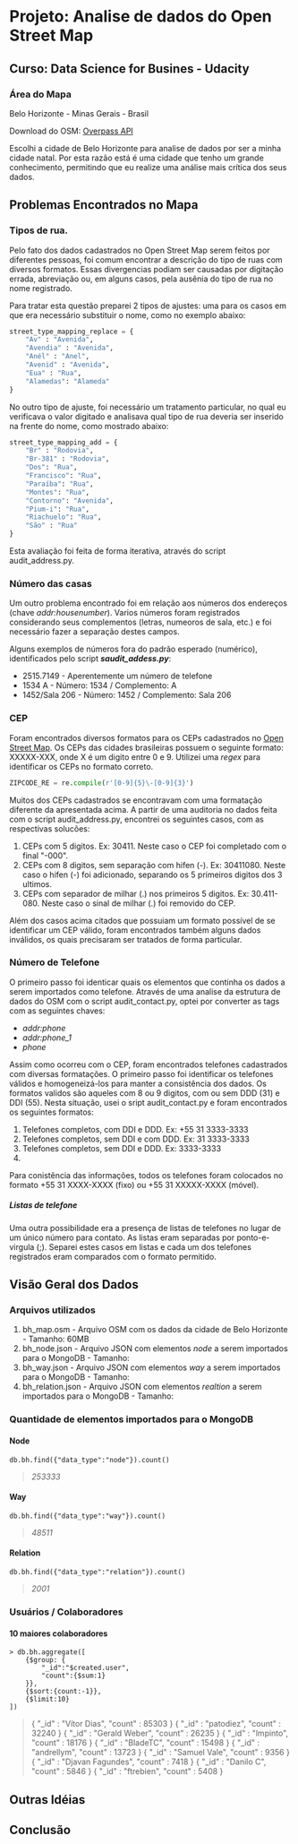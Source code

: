 # Projeto: Analise de dados do Open Street Map 
## Curso: Data Science for Busines - Udacity

### Área do Mapa

Belo Horizonte - Minas Gerais - Brasil

Download do OSM: [Overpass API](http://overpass-api.de/api/map?bbox=-44.0758,-20.0282,-43.8258,-19.7493)

Escolhi a cidade de Belo Horizonte para analise de dados por ser a minha cidade natal. Por esta razão está é uma cidade que tenho um grande conhecimento, permitindo que eu realize uma análise mais crítica dos seus dados.

## Problemas Encontrados no Mapa

### Tipos de rua.

Pelo fato dos dados cadastrados no Open Street Map serem feitos por diferentes pessoas, foi comum encontrar a descrição do tipo de ruas com diversos formatos. Essas divergencias podiam ser causadas por digitação errada, abreviação ou, em alguns casos, pela ausênia do tipo de rua no nome registrado. 

Para tratar esta questão preparei 2 tipos de ajustes: uma para os casos em que era necessário substituir o nome, como  no exemplo abaixo:

```python
street_type_mapping_replace = {
    "Av" : "Avenida",
    "Avendia" : "Avenida",
    "Anél" : "Anel",
    "Avenid" : "Avenida",
    "Eua" : "Rua",
    "Alamedas": "Alameda"
}
```
No outro tipo de ajuste, foi necessário um tratamento particular, no qual eu verificava o valor digitado e analisava qual tipo de rua deveria ser inserido na frente do nome, como mostrado abaixo:

```python
street_type_mapping_add = {
    "Br" : "Rodovia",
    "Br-381" : "Rodovia",
    "Dos": "Rua",
    "Francisco": "Rua",
    "Paraíba": "Rua",
    "Montes": "Rua",
    "Contorno": "Avenida",
    "Pium-i": "Rua",
    "Riachuelo": "Rua",
    "São" : "Rua"
}
```

Esta avaliação foi feita de forma iterativa, através do script audit_address.py.

### Número das casas

Um outro problema encontrado foi em relação aos números dos endereços (chave *addr:housenumber*). Varios números foram registrados considerando seus complementos (letras, numeoros de sala, etc.) e foi necessário fazer a separação destes campos.

Alguns exemplos de números fora do padrão esperado (numérico), identificados pelo script **_saudit_addess.py_**:

- 2515.7149 - Aperentemente um número de telefone
- 1534 A - Número: 1534 / Complemento: A
- 1452/Sala 206 - Número: 1452 / Complemento: Sala 206



### CEP

Foram encontrados diversos formatos para os CEPs cadastrados no [Open Street Map](https://www.openstreetmap.org/#map=11/-19.8839/-43.9570). Os CEPs das cidades brasileiras possuem o seguinte formato: XXXXX-XXX, onde X é um digito entre 0 e 9. Utilizei uma *regex* para identificar os CEPs no formato correto. 

```python
ZIPCODE_RE = re.compile(r'[0-9]{5}\-[0-9]{3}')
```

Muitos dos CEPs cadastrados se encontravam com uma formatação diferente da apresentada acima. A partir de uma auditoria no dados feita com o script audit_address.py, encontrei os seguintes casos, com as respectivas solucões:

1. CEPs com 5 digitos. Ex: 30411. Neste caso o CEP foi completado com o final "-000".
2. CEPs com 8 digitos, sem separação com hifen (-). Ex: 30411080. Neste caso o hifen (-) foi adicionado, separando os 5 primeiros digitos dos 3 ultimos.
3. CEPs com separador de milhar (.) nos primeiros 5 digitos. Ex: 30.411-080. Neste caso o sinal de milhar (.) foi removido do CEP.

Além dos casos acima citados que possuiam um formato possível de se identificar um CEP válido, foram encontrados também alguns dados inválidos, os quais precisaram ser tratados de forma particular. 

### Número de Telefone

O primeiro passo foi identicar quais os elementos que continha os dados a serem importados como telefone. Através de uma analise da estrutura de dados do OSM com o script audit_contact.py, optei por converter as tags com as seguintes chaves:

- *addr:phone*
- *addr:phone_1*
- *phone* 

Assim como ocorreu com o CEP, foram encontrados telefones cadastrados com diversas formatações. O primeiro passo foi identificar os telefones válidos e homogeneizá-los para manter a consistência dos dados. Os formatos validos são aqueles com 8 ou 9 digitos, com ou sem DDD (31) e DDI (55). Nesta situação, usei o sript audit_contact.py e foram encontrados os seguintes formatos:

1. Telefones completos, com DDI e DDD. Ex: +55 31 3333-3333
2. Telefones completos, sem DDI e com DDD. Ex: 31 3333-3333
3. Telefones completos, sem DDI e DDD. Ex: 3333-3333
4. 

Para conistência das informações, todos os telefones foram colocados no formato +55 31 XXXX-XXXX (fixo) ou +55 31 XXXXX-XXXX (móvel).

##### *Listas de telefone*

Uma outra possibilidade era a presença de listas de telefones no lugar de um único número para contato. As listas eram separadas por ponto-e-virgula (;). Separei estes casos em listas e cada um dos telefones registrados eram comparados com o formato permitido.

## Visão Geral dos Dados

### Arquivos utilizados

1. bh_map.osm - Arquivo OSM com os dados da cidade de Belo Horizonte - Tamanho: 60MB
2. bh_node.json - Arquivo JSON com elementos *node* a serem importados para o MongoDB - Tamanho: 
3. bh_way.json - Arquivo JSON com elementos *way* a serem importados para o MongoDB - Tamanho: 
4. bh_relation.json - Arquivo JSON com elementos *realtion* a serem importados para o MongoDB - Tamanho: 

### Quantidade de elementos importados para o MongoDB

#### Node

```mongodb
db.bh.find({"data_type":"node"}).count()
```
> *253333*

#### Way

```mongodb
db.bh.find({"data_type":"way"}).count()
```
> *48511*

#### Relation

```mongodb
db.bh.find({"data_type":"relation"}).count()
```
> *2001*

### Usuários / Colaboradores

#### 10 maiores colaboradores

```
> db.bh.aggregate([ 
    {$group: {
        "_id":"$created.user", 
        "count":{$sum:1}
    }},
    {$sort:{count:-1}},
    {$limit:10} 
])
```

>{ "_id" : "Vítor Dias", "count" : 85303 }
>{ "_id" : "patodiez", "count" : 32240 }
>{ "_id" : "Gerald Weber", "count" : 26235 }
>{ "_id" : "lmpinto", "count" : 18176 }
>{ "_id" : "BladeTC", "count" : 15498 }
>{ "_id" : "andrellym", "count" : 13723 }
>{ "_id" : "Samuel Vale", "count" : 9356 }
>{ "_id" : "Djavan Fagundes", "count" : 7418 }
>{ "_id" : "Danilo C", "count" : 5846 }
>{ "_id" : "ftrebien", "count" : 5408 }

## Outras Idéias

## Conclusão